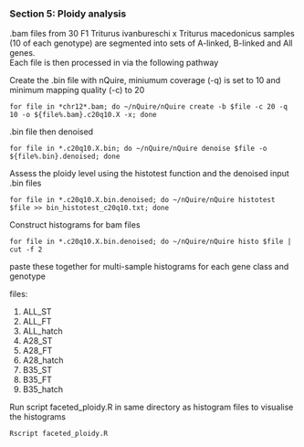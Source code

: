 ### Section 5: Ploidy analysis ###

.bam files from 30 F1 Triturus ivanbureschi x Triturus macedonicus samples (10 of each genotype) are segmented into sets of A-linked, B-linked and All genes.  
Each file is then processed in via the following pathway 

Create the .bin file with nQuire, miniumum coverage (-q) is set to 10 and minimum mapping quality (-c) to 20 

``` for file in *chr12*.bam; do ~/nQuire/nQuire create -b $file -c 20 -q 10 -o ${file%.bam}.c20q10.X -x; done ```

.bin file then denoised

``` for file in *.c20q10.X.bin; do ~/nQuire/nQuire denoise $file -o ${file%.bin}.denoised; done ```  

Assess the ploidy level using the histotest function and the denoised input .bin files

``` for file in *.c20q10.X.bin.denoised; do ~/nQuire/nQuire histotest $file >> bin_histotest_c20q10.txt; done ```

Construct histograms for bam files

``` for file in *.c20q10.X.bin.denoised; do ~/nQuire/nQuire histo $file | cut -f 2 ```

paste these together for multi-sample histograms for each gene class and genotype

files: 
1) ALL_ST 
2) ALL_FT 
3) ALL_hatch 
4) A28_ST 
5) A28_FT 
6) A28_hatch 
7) B35_ST
7) B35_FT
7) B35_hatch

Run script faceted_ploidy.R in same directory as histogram files to visualise the histograms

``` Rscript faceted_ploidy.R ```